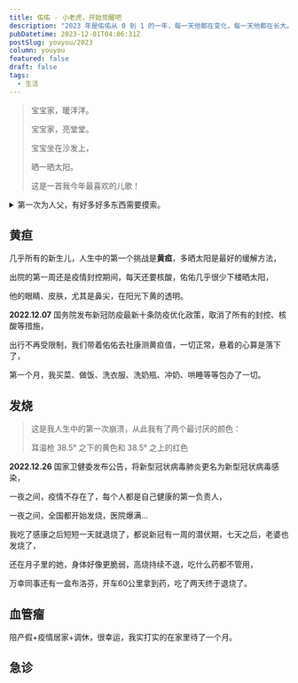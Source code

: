 ```yaml
---
title: 佑佑 - 小老虎，开始觉醒吧
description: "2023 年是佑佑从 0 到 1 的一年，每一天他都在变化，每一天他都在长大。"
pubDatetime: 2023-12-01T04:06:31Z
postSlug: youyou/2023
column: youyou
featured: false
draft: false
tags:
  - 生活
---
```


> 宝宝家，暖洋洋。
>
> 宝宝家，亮堂堂。
>
> 宝宝坐在沙发上，
>
> 晒一晒太阳。
>
> 这是一首我今年最喜欢的儿歌！


<details>
<summary>第一次为人父，有好多好多东西需要摸索。</summary>

- 怎么给老婆做月子餐；
- 怎么处理婆媳关系；
- 怎么给佑佑冲奶；
- 怎么给佑佑喂奶；
- 怎么给佑佑拍嗝；
- 怎么给佑佑哄睡；
- 怎么给佑佑换纸尿裤；
- 怎么给佑佑洗澡；
- 怎么给佑佑的肚脐带消毒；
- 怎么给佑佑穿衣；
- 怎么给佑佑裹包被；
- ...
</details>

## 黄疸

几乎所有的新生儿，人生中的第一个挑战是**黄疸**，多晒太阳是最好的缓解方法，

出院的第一周还是疫情封控期间，每天还要核酸，佑佑几乎很少下楼晒太阳，

他的眼睛、皮肤，尤其是鼻尖，在阳光下黄的透明。

**2022.12.07** 国务院发布新冠防疫最新十条防疫优化政策，取消了所有的封控、核酸等措施，

出行不再受限制，我们带着佑佑去社康测黄疸值，一切正常，悬着的心算是落下了，

第一个月，我买菜、做饭、洗衣服、洗奶瓶、冲奶、哄睡等等包办了一切。

<!-- TODO ![20221206.jpg](/images/youyou/20221206.jpg) -->

## 发烧

> 这是我人生中的第一次崩溃，从此我有了两个最讨厌的颜色：
>
> 耳温枪 38.5° 之下的黄色和 38.5° 之上的红色

<!-- TODO 耳温枪图片 -->

**2022.12.26** 国家卫健委发布公告，将新型冠状病毒肺炎更名为新型冠状病毒感染，

一夜之间，疫情不存在了，每个人都是自己健康的第一负责人，

一夜之间，全国都开始发烧，医院爆满...

我吃了感康之后短短一天就退烧了，都说新冠有一周的潜伏期，七天之后，老婆也发烧了，

还在月子里的她，身体好像更脆弱，高烧持续不退，吃什么药都不管用，

万幸同事还有一盒布洛芬，开车60公里拿到药，吃了两天终于退烧了。

## 血管瘤

陪产假+疫情居家+调休，很幸运，我实打实的在家里待了一个月。

## 急诊

